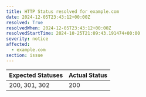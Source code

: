 ```yaml
---
title: HTTP Status resolved for example.com
date: 2024-12-05T23:43:12+00:00Z
resolved: True
resolvedWhen: 2024-12-05T23:43:12+00:00Z
resolvedStartTime: 2024-10-25T21:09:43.191474+00:00
severity: notice
affected:
  - example.com
section: issue
---
```


| Expected Statuses | Actual Status  |
|-------------------|----------------|
| 200, 301, 302 | 200 |
